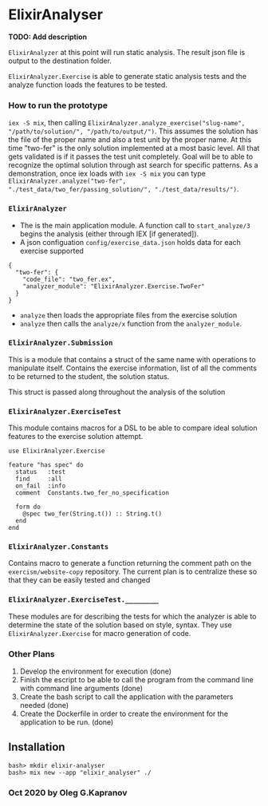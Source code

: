 # ElixirAnalyser

**TODO: Add description**

`ElixirAnalyzer` at this point will run static analysis. The result json
file is output to the destination folder.

`ElixirAnalyzer.Exercise` is able to generate static analysis tests and
the analyze function loads the features to be tested.


### How to run the prototype

`iex -S mix`, then calling `ElixirAnalyzer.analyze_exercise("slug-name",
"/path/to/solution/", "/path/to/output/")`. This assumes the solution
has the file of the proper name and also a test unit by the proper name.
At this time "two-fer" is the only solution implemented at a most basic
level. All that gets validated is if it passes the test unit completely.
Goal will be to able to recognize the optimal solution through ast
search for specific patterns. As a demonstration, once iex loads with
`iex -S mix` you can type `ElixirAnalyzer.analyze("two-fer",
"./test_data/two_fer/passing_solution/", "./test_data/results/")`.

### `ElixirAnalyzer`

- The is the main application module. A function call to
  `start_analyze/3` begins the analysis (either through IEX [if generated]).
- A json configuation `config/exercise_data.json` holds data for each
  exercise supported

```
{
  "two-fer": {
    "code_file": "two_fer.ex",
    "analyzer_module": "ElixirAnalyzer.Exercise.TwoFer"
  }
}
```

- `analyze` then loads the appropriate files from the exercise solution
- `analyze` then calls the `analyze/x` function from the
  `analyzer_module`.


### `ElixirAnalyzer.Submission`

This is a module that contains a struct of the same name with operations
to manipulate itself. Contains the exercise information, list of all the
comments to be returned to the student, the solution status.

This struct is passed along throughout the analysis of the solution

### `ElixirAnalyzer.ExerciseTest`

This module contains macros for a DSL to be able to compare ideal
solution features to the exercise solution attempt.

```
use ElixirAnalyzer.Exercise

feature "has spec" do
  status   :test
  find     :all
  on_fail  :info
  comment  Constants.two_fer_no_specification

  form do
    @spec two_fer(String.t()) :: String.t()
  end
end
```

### `ElixirAnalyzer.Constants`

Contains macro to generate a function returning the comment path on the
`exercism/website-copy` repository. The current plan is to centralize
these so that they can be easily tested and changed

### `ElixirAnalyzer.ExerciseTest.________`

These modules are for describing the tests for which the analyzer is
able to determine the state of the solution based on style, syntax.
They use `ElixirAnalyzer.Exercise` for macro generation of code.

### Other Plans

1. Develop the environment for execution (done)
2. Finish the escript to be able to call the program from the command
   line with command line arguments (done)
3. Create the bash script to call the application with the parameters
   needed (done)
4. Create the Dockerfile in order to create the environment for the
   application to be run. (done)

## Installation

```
bash> mkdir elixir-analyser
bash> mix new --app "elixir_analyser" ./
```

### Oct 2020 by Oleg G.Kapranov

[1]: https://dev.to/neenjaw/writing-an-elixir-code-analyzer-with-metaprogramming-magic-fl4
[2]: https://github.com/exercism/elixir-analyzer
